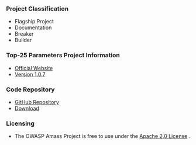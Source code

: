 ### Project Classification
* <i class="fas fa-flag" style="color:#2ADA08;"></i> Flagship Project
* <i class="fas fa-book" style="color:#233e81;"></i> Documentation
* <i class="fas fa-hammer" style="color:#233e81;"></i> Breaker
* <i class="fas fa-toolbox" style="color:#233e81;"></i> Builder

### Top-25 Parameters Project Information
* [Official Website](https://paramatter.art)
* [Version 1.0.7](https://github.com/OWASP/www-project-top-25-parameters/blob/main)

### Code Repository
* [GitHub Repository](https://github.com/lutfumertceylan/top25-parameter)
* [Download](https://github.com/lutfumertceylan/top25-parameter/zipball/master)

### Licensing
* The OWASP Amass Project is free to use under the [Apache 2.0 License](https://www.apache.org/licenses/LICENSE-2.0) .

